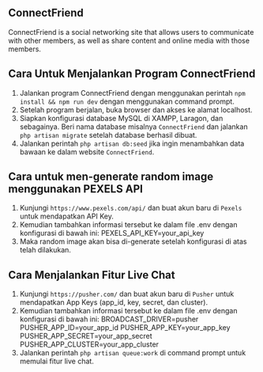 ## ConnectFriend
ConnectFriend is a social networking site that allows users to communicate with other members, as well as share content and online media with those members.

## Cara Untuk Menjalankan Program ConnectFriend
1.  Jalankan program ConnectFriend dengan menggunakan perintah `npm install && npm run dev` dengan menggunakan command prompt.
2.  Setelah program berjalan, buka browser dan akses ke alamat localhost.
3.  Siapkan konfigurasi database MySQL di XAMPP, Laragon, dan sebagainya. Beri nama database misalnya `ConnectFriend` dan jalankan `php artisan migrate` setelah database berhasil dibuat.
4.  Jalankan perintah `php artisan db:seed` jika ingin menambahkan data bawaan ke dalam website `ConnectFriend`.

## Cara untuk men-generate random image menggunakan PEXELS API
1.  Kunjungi `https://www.pexels.com/api/` dan buat akun baru di `Pexels` untuk mendapatkan API Key.
2.  Kemudian tambahkan informasi tersebut ke dalam file .env dengan konfigurasi di bawah ini:
    PEXELS_API_KEY=your_api_key
3.  Maka random image akan bisa di-generate setelah konfigurasi di atas telah dilakukan.

## Cara Menjalankan Fitur Live Chat
1.  Kunjungi `https://pusher.com/` dan buat akun baru di `Pusher` untuk mendapatkan App Keys (app_id, key, secret, dan cluster).
2.  Kemudian tambahkan informasi tersebut ke dalam file .env dengan konfigurasi di bawah ini:
    BROADCAST_DRIVER=pusher
    PUSHER_APP_ID=your_app_id
    PUSHER_APP_KEY=your_app_key
    PUSHER_APP_SECRET=your_app_secret
    PUSHER_APP_CLUSTER=your_app_cluster
3.  Jalankan perintah `php artisan queue:work` di command prompt untuk memulai fitur live chat.

